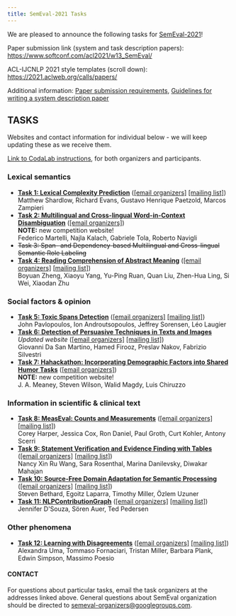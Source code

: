 ```yaml
---
title: SemEval-2021 Tasks
---
```


We are pleased to announce the following tasks for [SemEval-2021](https://semeval.github.io/SemEval2021)!

Paper submission link (system and task description papers): https://www.softconf.com/acl2021/w13_SemEval/

ACL-IJCNLP 2021 style templates (scroll down): https://2021.aclweb.org/calls/papers/

Additional information: [Paper submission requirements](https://semeval.github.io/paper-requirements.html), [Guidelines for writing a system description paper](https://semeval.github.io/system-paper-template.html)


## TASKS
Websites and contact information for individual below - we will keep updating these as we receive them. 

[Link to CodaLab instructions](https://semeval.github.io/SemEval2021/codaLab), for both organizers and participants.

### Lexical semantics

- **[Task 1: Lexical Complexity Prediction](https://sites.google.com/view/lcpsharedtask2021)** ([[email organizers]](mailto:semeval-2021-task-1-organizers@googlegroups.com)  [[mailing list]](mailto:semeval-2021-task-1@googlegroups.com)) <br>
Matthew Shardlow, Richard Evans, Gustavo Henrique Paetzold, Marcos Zampieri
- **[Task 2: Multilingual and Cross-lingual Word-in-Context Disambiguation](https://competitions.codalab.org/competitions/27054)** ([[email organizers]](mailto:mcl-wic@googlegroups.com))<br>
**NOTE:** new competition website!<br>
Federico Martelli, Najla Kalach, Gabriele Tola, Roberto Navigli
- ~~Task 3: Span- and Dependency-based Multilingual and Cross-lingual Semantic Role Labeling~~
- **[Task 4: Reading Comprehension of Abstract Meaning](https://competitions.codalab.org/competitions/26153)** ([[email organizers]](mailto:mrc-abstract-organizers@googlegroups.com)  [[mailing list]](mailto:mrc-abstract-participants@googlegroups.com)) <br>
Boyuan Zheng, Xiaoyu Yang, Yu-Ping Ruan, Quan Liu, Zhen-Hua Ling, Si Wei, Xiaodan Zhu

### Social factors & opinion

- **[Task 5: Toxic Spans Detection](https://sites.google.com/view/toxicspans)** ([[email organizers]](mailto:toxic-spans-organisers@googlegroups.com)  [[mailing list]](mailto:toxic-spans@googlegroups.com)) <br>
John Pavlopoulos, Ion Androutsopoulos, Jeffrey Sorensen, Léo Laugier
- **[Task 6: Detection of Persuasive Techniques in Texts and Images](https://propaganda.math.unipd.it/semeval2021task6/)** _Updated website_ ([[email organizers]](mailto:semeval2021-propaganda@googlegroups.com) [[mailing list]](mailto:semeval-2021-task6-all@googlegroups.com))<br>
Giovanni Da San Martino, Hamed Firooz, Preslav Nakov, Fabrizio Silvestri
- **[Task 7: Hahackathon: Incorporating Demographic Factors into Shared Humor Tasks](https://competitions.codalab.org/competitions/27446)** ([[email organizers]](mailto:hahackathon@googlegroups.com)) <br>
**NOTE:** new competition website!<br>
J. A. Meaney, Steven Wilson, Walid Magdy, Luis Chiruzzo

### Information in scientific & clinical text

- **[Task 8: MeasEval: Counts and Measurements](https://competitions.codalab.org/competitions/25770)** ([[email organizers]](mailto:measeval-organizers@googlegroups.com) [[mailing list]](mailto:measeval-semeval-2021@googlegroups.com)) <br>
Corey Harper, Jessica Cox, Ron Daniel, Paul Groth, Curt Kohler, Antony Scerri
- **[Task 9: Statement Verification and Evidence Finding with Tables](https://sites.google.com/view/sem-tab-facts)** ([[email organizers]](mailto:semtabfacts.task.organizers@gmail.com)  [[mailing list]](mailto:semtabfacts.task.participants@gmail.com)) <br>
Nancy Xin Ru Wang, Sara Rosenthal, Marina Danilevsky, Diwakar Mahajan
- **[Task 10: Source-Free Domain Adaptation for Semantic Processing](https://machine-learning-for-medical-language.github.io/source-free-domain-adaptation/)** ([[email organizers]](mailto:source-free-domain-adaptation@googlegroups.com) [[mailing list]](mailto:source-free-domain-adaptation-participants@googlegroups.com)) <br>
Steven Bethard, Egoitz Laparra, Timothy Miller, Özlem Uzuner
- **[Task 11: NLPContributionGraph](https://ncg-task.github.io/)**  ([[email organizers]](mailto:ncg.task@gmail.com) [[mailing list]](mailto:ncg-task-semeval-2021@googlegroups.com)) <br>
Jennifer D'Souza, Sören Auer, Ted Pedersen

### Other phenomena

- **[Task 12: Learning with Disagreements](https://sites.google.com/view/semeval2021-task12/home)** ([[email organizers]](mailto:semeval-task12-organizers@googlegroups.com) [[mailing list]](mailto:semeval-task12-participants@googlegroups.com)) <br>
Alexandra Uma, Tommaso Fornaciari, Tristan Miller, Barbara Plank, Edwin Simpson, Massimo Poesio


#### CONTACT
For questions about particular tasks, email the task organizers at the addresses linked above. General questions about SemEval organization should be directed to <semeval-organizers@googlegroups.com>.

